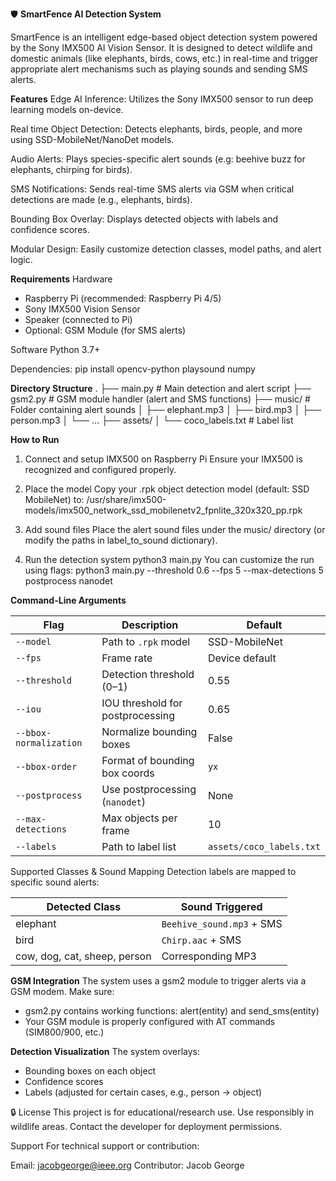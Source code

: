 🛡️ **SmartFence AI Detection System**

SmartFence is an intelligent edge-based object detection system powered by the Sony IMX500 AI Vision Sensor. It is designed to detect wildlife and domestic animals (like elephants, birds, cows, etc.) in real-time and trigger appropriate alert mechanisms such as playing sounds and sending SMS alerts.

**Features**
Edge AI Inference: Utilizes the Sony IMX500 sensor to run deep learning models on-device.

Real time Object Detection: Detects elephants, birds, people, and more using SSD-MobileNet/NanoDet models.

Audio Alerts: Plays species-specific alert sounds (e.g: beehive buzz for elephants, chirping for birds).

SMS Notifications: Sends real-time SMS alerts via GSM when critical detections are made (e.g., elephants, birds).

Bounding Box Overlay: Displays detected objects with labels and confidence scores.

Modular Design: Easily customize detection classes, model paths, and alert logic.

**Requirements**
Hardware
- Raspberry Pi (recommended: Raspberry Pi 4/5)
- Sony IMX500 Vision Sensor
- Speaker (connected to Pi)
- Optional: GSM Module (for SMS alerts)

Software
Python 3.7+

Dependencies:
pip install opencv-python playsound numpy


**Directory Structure**
.
├── main.py                     # Main detection and alert script
├── gsm2.py                     # GSM module handler (alert and SMS functions)
├── music/                      # Folder containing alert sounds
│   ├── elephant.mp3
│   ├── bird.mp3
│   ├── person.mp3
│   └── ...
├── assets/
│   └── coco_labels.txt         # Label list





**How to Run**
1. Connect and setup IMX500 on Raspberry Pi
Ensure your IMX500 is recognized and configured properly.

2. Place the model
Copy your .rpk object detection model (default: SSD MobileNet) to:
/usr/share/imx500-models/imx500_network_ssd_mobilenetv2_fpnlite_320x320_pp.rpk

4. Add sound files
Place the alert sound files under the music/ directory (or modify the paths in label_to_sound dictionary).

5. Run the detection system
python3 main.py
You can customize the run using flags:
python3 main.py --threshold 0.6 --fps 5 --max-detections 5 postprocess nanodet

**Command-Line Arguments**

| Flag                   | Description                      | Default                  |
| ---------------------- | -------------------------------- | ------------------------ |
| `--model`              | Path to `.rpk` model             | SSD-MobileNet            |
| `--fps`                | Frame rate                       | Device default           |
| `--threshold`          | Detection threshold (0–1)        | 0.55                     |
| `--iou`                | IOU threshold for postprocessing | 0.65                     |
| `--bbox-normalization` | Normalize bounding boxes         | False                    |
| `--bbox-order`         | Format of bounding box coords    | `yx`                     |
| `--postprocess`        | Use postprocessing (`nanodet`)   | None                     |
| `--max-detections`     | Max objects per frame            | 10                       |
| `--labels`             | Path to label list               | `assets/coco_labels.txt` |


Supported Classes & Sound Mapping
Detection labels are mapped to specific sound alerts:

| Detected Class               | Sound Triggered           |
| ---------------------------- | ------------------------- |
| elephant                     | `Beehive_sound.mp3` + SMS |
| bird                         | `Chirp.aac` + SMS         |
| cow, dog, cat, sheep, person | Corresponding MP3         |


**GSM Integration**
The system uses a gsm2 module to trigger alerts via a GSM modem. Make sure:

- gsm2.py contains working functions: alert(entity) and send_sms(entity)
- Your GSM module is properly configured with AT commands (SIM800/900, etc.)

**Detection Visualization**
The system overlays:

- Bounding boxes on each object
- Confidence scores
- Labels (adjusted for certain cases, e.g., person → object)

🔒 License
This project is for educational/research use. Use responsibly in wildlife areas. Contact the developer for deployment permissions.

Support
For technical support or contribution:

Email: jacobgeorge@ieee.org
Contributor: Jacob George



